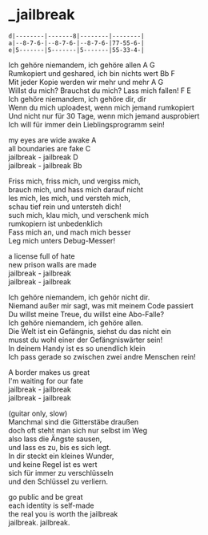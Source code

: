 # _jailbreak

```
d|--------|-------8|--------|--------|
a|--8-7-6-|--8-7-6-|--8-7-6-|77-55-6-|
e|5-------|5-------|5-------|55-33-4-|
```

Ich gehöre niemandem, ich gehöre allen  A  G  
Rumkopiert und geshared, ich bin nichts wert  Bb  F  
Mit jeder Kopie werden wir mehr und mehr  A  G  
Willst du mich? Brauchst du mich? Lass mich fallen!  F  E  
Ich gehöre niemandem, ich gehöre dir, dir  
Wenn du mich uploadest, wenn mich jemand rumkopiert  
Und nicht nur für 30 Tage, wenn mich jemand ausprobiert  
Ich will für immer dein Lieblingsprogramm sein!

my eyes are wide awake  A  
all boundaries are fake  C  
jailbreak - jailbreak  D  
jailbreak - jailbreak  Bb

Friss mich, friss mich, und vergiss mich,  
brauch mich, und hass mich darauf nicht  
les mich, les mich, und versteh mich,  
schau tief rein und untersteh dich!  
such mich, klau mich, und verschenk mich  
rumkopiern ist unbedenklich  
Fass mich an, und mach mich besser  
Leg mich unters Debug-Messer!

a license full of hate  
new prison walls are made  
jailbreak - jailbreak  
jailbreak - jailbreak

Ich gehöre niemandem, ich gehör nicht dir.  
Niemand außer mir sagt, was mit meinem Code passiert  
Du willst meine Treue, du willst eine Abo-Falle?  
Ich gehöre niemandem, ich gehöre allen.  
Die Welt ist ein Gefängnis, siehst du das nicht ein  
musst du wohl einer der Gefängniswärter sein!  
In deinem Handy ist es so unendlich klein  
Ich pass gerade so zwischen zwei andre Menschen rein!

A border makes us great  
I'm waiting for our fate  
jailbreak - jailbreak  
jailbreak - jailbreak

(guitar only, slow)  
Manchmal sind die Gitterstäbe draußen  
doch oft steht man sich nur selbst im Weg  
also lass die Ängste sausen,  
und lass es zu, bis es sich legt.  
In dir steckt ein kleines Wunder,  
und keine Regel ist es wert  
sich für immer zu verschlüsseln  
und den Schlüssel zu verliern.

go public and be great  
each identity is self-made  
the real you is worth the jailbreak  
jailbreak. jailbreak.


